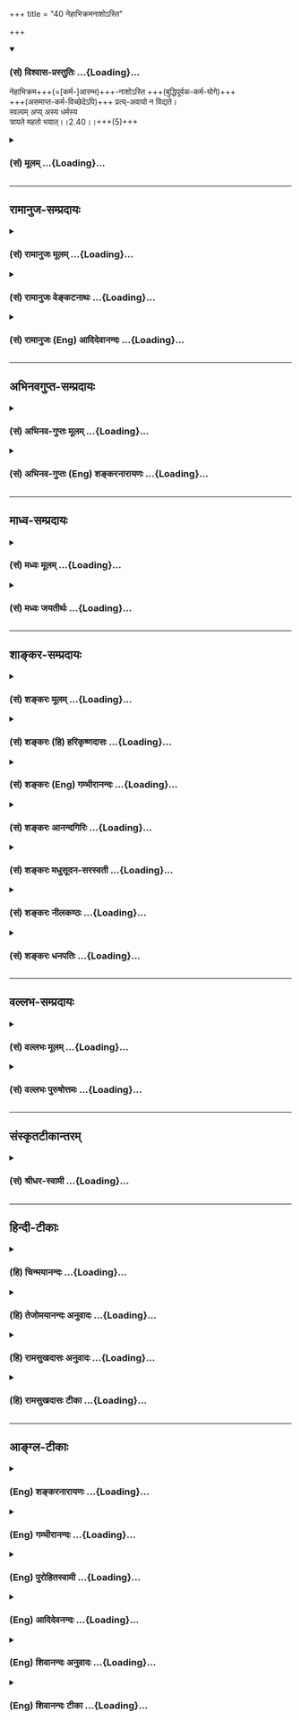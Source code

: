 +++
title = "40 नेहाभिक्रमनाशोऽस्ति"

+++
<div class="js_include" newlevelforh1="3" title="(सं) विश्वास-प्रस्तुतिः" unfilled url="/purANam_vaiShNavam/mahAbhAratam/06-bhIShma-parva/03-bhagavad-gItA-parva/saMskRtam/vishvAsa-prastutiH/02_sAnkhya-yogaH_sarva-/40_nehAbhikramanAsho.md">
<details open><summary><h3>(सं) विश्वास-प्रस्तुतिः ...{Loading}...</h3></summary>

नेहाभिक्रम+++(=[कर्म-]आरम्भ)+++-नाशोऽस्ति +++(बुद्धिपूर्वक-कर्म-योगे)+++  
+++(असमाप्त-कर्म-विच्छेदेऽपि)+++ प्रत्य्-अवायो न विद्यते।  
स्वल्पम् अप्य् अस्य धर्मस्य  
त्रायते महतो भयात्।।2.40।।+++(5)+++

</details>
</div>
<div class="js_include collapsed" newlevelforh1="3" title="(सं) मूलम्" unfilled url="/purANam_vaiShNavam/mahAbhAratam/06-bhIShma-parva/03-bhagavad-gItA-parva/saMskRtam/mUlam/02_sAnkhya-yogaH_sarva-/40_nehAbhikramanAsho.md">
<details><summary><h3>(सं) मूलम् ...{Loading}...</h3></summary>

नेहाभिक्रमनाशोऽस्ति प्रत्यवायो न विद्यते।  
स्वल्पमप्यस्य धर्मस्य त्रायते महतो भयात्।।2.40।।
</details>
</div>


_________________
## रामानुज-सम्प्रदायः
<div class="js_include collapsed" newlevelforh1="3" title="(सं) रामानुजः मूलम्" unfilled url="/purANam_vaiShNavam/mahAbhAratam/06-bhIShma-parva/03-bhagavad-gItA-parva/saMskRtam/rAmAnujaH/mUlam/02_sAnkhya-yogaH_sarva-/40_nehAbhikramanAsho.md">
<details><summary><h3>(सं) रामानुजः मूलम् ...{Loading}...</h3></summary>


वक्ष्यमाण-बुद्धि-युक्तस्य कर्मणो माहात्म्यम् आह -  
।।2.40।।**इह** कर्मयोगे **न अभिक्रमनाशः अस्ति।** अभिक्रम आरम्भः, नाशः फल-साधन-भाव-नाशः। आरब्धस्य असमाप्तस्य विच्छिन्नस्य अपि न निष्फलत्वम्।

आरब्धस्य विच्छेदे **प्रत्यवायः** अपि **न विद्यते।** **अस्य** कर्मयोगाख्यस्य स्व**धर्मस्य** स्वल्पांशः **अपि महतो भयात्** संसार-भयात् **त्रायते।** अयम् अर्थः 

&gt; पार्थ नैवेह नामुत्र विनाशस्तस्य विद्यते। (गीता 6।40) 

इति उत्तरत्र प्रपञ्चयिष्यते।  

अन्यानि हि लौकिकानि वैदिकानि च साधनानि विच्छिन्नानि, न हि फल-प्रसवाय भवन्ति प्रत्यवायाय च भवन्ति। काम्य-कर्म-विषयाया बुद्धेः मोक्षसाधनभूतकर्मविषयां बुद्धिं विशिनष्टि  

</details>
</div>
<div class="js_include collapsed" newlevelforh1="3" title="(सं) रामानुजः वेङ्कटनाथः" unfilled url="/purANam_vaiShNavam/mahAbhAratam/06-bhIShma-parva/03-bhagavad-gItA-parva/saMskRtam/rAmAnujaH/venkaTanAthaH/02_sAnkhya-yogaH_sarva-/40_nehAbhikramanAsho.md">
<details><summary><h3>(सं) रामानुजः वेङ्कटनाथः ...{Loading}...</h3></summary>

  
  
।।2.40।। ननुइमां श्रृणु 2।39 इत्युक्तेऽनन्तरंव्यवसाया 2।41 इत्यादि
वक्तव्यम् मध्येनेहाभिक्रम इत्येतन्न सङ्गच्छत इत्यत्राह वक्ष्यमाणेति।
उपक्रमे माहात्म्यकथनेन बुभुत्सातिशयजननाय प्ररोचना क्रियत इति भावः।
इहेत्यनेन सूचितं कर्मान्तरेभ्यो वैलक्षण्यमाह कर्मयोग इति।
अभिमुखक्रमणशङ्कां व्युदस्यति अभिक्रम आरम्भ इति। उपक्रमशब्दवदयमिति भावः।
क्रियारूपस्याभिक्रमस्य कथमविनाशित्वमित्यतोनाशः फलसाधनभावनाश इति।
तात्पर्यमाह आरब्धस्येति। प्रत्यवायशङ्काहेतुं दर्शयन् द्वितीयं पादं
व्याकरोति आरब्धस्य विच्छेदे इति। उक्तविवरणरूपमुत्तरार्धं व्याख्याति
अस्येति। संसारभयादिति। महत्त्वविशेषितं भयं संसारभयमेव हीति भावः।
स्वल्पांशस्यापि संसारनिवृत्तिहेतुत्वं देशकालादिवैगुण्यात्
प्रामादिकाकृत्यकरणादिना च विच्छिन्नस्याप्यवश्यं पुनः सन्धानादिति
दर्शयन्नस्य श्लोकस्योक्तार्थैकपरत्वं सङ्ग्रहविस्तररूपत्वेन
वक्ष्यमाणापौनरुक्त्यं चाह अयमर्थ इति। कृतांशस्य कथं न नाशप्रसङ्ग इति
शङ्कायामिहेत्यस्य व्यवच्छेद्यं दर्शयति अन्यानि हीति।
लौकिकानीत्यतिशङ्काहेतुर्दृष्टान्त उक्तः। वैदिकानीति सामान्यनिर्देशस्यायं
भावः नित्यनैमित्तिकान्यपि विच्छेदे सति न फलाय स्युः प्रत्यवायाय च
भवेयुः। अशक्त्यादिमूलमीषद्वैकल्यमात्रं हि तत्र सह्यम्। काम्येषु
त्वङ्गवैकल्येऽपि नैष्फल्यमिति विशेष इति प्रत्यवायाय च भवन्तीति न केवलं
स्वर्गादेरलाभमात्रम् ब्रह्मरक्षस्त्वप्राप्त्यादिरपि स्यादिति भावः।  
  
  
  

</details>
</div>
<div class="js_include collapsed" newlevelforh1="3" title="(सं) रामानुजः (Eng) आदिदेवानन्दः" unfilled url="/purANam_vaiShNavam/mahAbhAratam/06-bhIShma-parva/03-bhagavad-gItA-parva/saMskRtam/rAmAnujaH/english/AdidevAnandaH/02_sAnkhya-yogaH_sarva-/40_nehAbhikramanAsho.md">
<details><summary><h3>(सं) रामानुजः (Eng) आदिदेवानन्दः ...{Loading}...</h3></summary>

2.40 Here, in Karma Yoga, there is no loss of 'Abhikrama' or of effort
that has been put in; 'loss' means the loss of efficacy to bring about
the fruits. In Karma Yoga if work is begun and left unfinished, and the
continuity is broken in the middle, it does not remain fruitless, as in
the case of works undertaken for their fruits. No evil result is acired
if the continuity of work is broken. Even a little of this Dharma known
as Karma Yoga or Niskama Karma (unselfish action without desire for any
reward) gives protection from the great fear, i.e., the fear of
transmigratory existence. The same purport is explained later thus:
'Neither in this world nor the next, O Arjuna, there is annihilation for
him' (6.40). But in works, Vedic and secular, when there is interruption
in the middle, not only do they not yield fruits, but also there is
accrual of evil. Now, Sri Krsna distinguishes the Buddhi or mental
disposition concerned with those acts which constitute a means for
attaining release from those which are concerned with the acts meant for
gaining the desired objects:

</details>
</div>


_________________
## अभिनवगुप्त-सम्प्रदायः
<div class="js_include collapsed" newlevelforh1="3" title="(सं) अभिनव-गुप्तः मूलम्" unfilled url="/purANam_vaiShNavam/mahAbhAratam/06-bhIShma-parva/03-bhagavad-gItA-parva/saMskRtam/abhinava-guptaH/mUlam/02_sAnkhya-yogaH_sarva-/40_nehAbhikramanAsho.md">
<details><summary><h3>(सं) अभिनव-गुप्तः मूलम् ...{Loading}...</h3></summary>

।।2.41।। नेहेति। इह +++(S K omit इह)+++ अस्यां बुद्धौ अतिक्रमेण अपराधेन
प्रमादेन नाशो न भवति  
  
प्रमादस्याभावात्। यथा च +++(S N तथा च)+++ परिमितेन श्रीखण्डकणेन ज्वालायमानोऽपि
तैलकटाहः सद्यः शीतीभवति +++(N शीतो भवति)+++ एवं अनया स्वल्पयापि +++(S omits अपि)+++
योगबुद्ध्या महाभयं संसाररूपं विनश्यति।  

</details>
</div>
<div class="js_include collapsed" newlevelforh1="3" title="(सं) अभिनव-गुप्तः (Eng) शङ्करनारायणः" unfilled url="/purANam_vaiShNavam/mahAbhAratam/06-bhIShma-parva/03-bhagavad-gItA-parva/saMskRtam/abhinava-guptaH/english/shankaranArAyaNaH/02_sAnkhya-yogaH_sarva-/40_nehAbhikramanAsho.md">
<details><summary><h3>(सं) अभिनव-गुप्तः (Eng) शङ्करनारायणः ...{Loading}...</h3></summary>

2.40 Neha etc. Here in this determinate knowledge there arises no loss
through transgression, an offence due to negligence; because negligence
is \[itself\] absent there. And just as a burning oil in the boiler get
cooled soon, due to a limited antity of sandal (put in it), in the same
way due to this knowledge of Yoga-eventhough it is very little-the great
danger in the form of the cycle of birth-and-death perishes completely.
And this knowledge is not introduced as a new thing. Then what ;

</details>
</div>


_________________
## माध्व-सम्प्रदायः
<div class="js_include collapsed" newlevelforh1="3" title="(सं) मध्वः मूलम्" unfilled url="/purANam_vaiShNavam/mahAbhAratam/06-bhIShma-parva/03-bhagavad-gItA-parva/saMskRtam/madhvaH/mUlam/02_sAnkhya-yogaH_sarva-/40_nehAbhikramanAsho.md">
<details><summary><h3>(सं) मध्वः मूलम् ...{Loading}...</h3></summary>

।।2.40।। Sri Madhvacharya did not comment on this sloka.  

</details>
</div>
<div class="js_include collapsed" newlevelforh1="3" title="(सं) मध्वः जयतीर्थः" unfilled url="/purANam_vaiShNavam/mahAbhAratam/06-bhIShma-parva/03-bhagavad-gItA-parva/saMskRtam/madhvaH/jayatIrthaH/02_sAnkhya-yogaH_sarva-/40_nehAbhikramanAsho.md">
<details><summary><h3>(सं) मध्वः जयतीर्थः ...{Loading}...</h3></summary>

।।2.40।। Sri Jayatirtha did not comment on this sloka.  

</details>
</div>


_________________
## शाङ्कर-सम्प्रदायः
<div class="js_include collapsed" newlevelforh1="3" title="(सं) शङ्करः मूलम्" unfilled url="/purANam_vaiShNavam/mahAbhAratam/06-bhIShma-parva/03-bhagavad-gItA-parva/saMskRtam/shankaraH/mUlam/02_sAnkhya-yogaH_sarva-/40_nehAbhikramanAsho.md">
<details><summary><h3>(सं) शङ्करः मूलम् ...{Loading}...</h3></summary>

।।2.40।।  
  
**न इह** मोक्षमार्गे कर्मयोगे **अभिक्रमनाशः** अभिक्रमणमभिक्रमः
प्रारम्भः तस्य नाशः नास्ति यथा कृष्यादेः। योगविषये  
प्रारम्भस्य न अनैकान्तिकफलत्वमित्यर्थः। किञ्चनापि चिकित्सावत् प्रत्यवायः
विद्यते भवति। किं तु **स्वल्पमपि अस्य धर्मस्य** योगधर्मस्य अनुष्ठितं
**त्रायते** रक्षति **महतः भयात्** संसारभयात् जन्ममरणादिलक्षणात्।।  
येयं साङ्ख्ये बुद्धिरुक्ता योगे च वक्ष्यमाणलक्षणा सा  
  

</details>
</div>
<div class="js_include collapsed" newlevelforh1="3" title="(सं) शङ्करः (हि) हरिकृष्णदासः" unfilled url="/purANam_vaiShNavam/mahAbhAratam/06-bhIShma-parva/03-bhagavad-gItA-parva/saMskRtam/shankaraH/hindI/harikRShNadAsaH/02_sAnkhya-yogaH_sarva-/40_nehAbhikramanAsho.md">
<details><summary><h3>(सं) शङ्करः (हि) हरिकृष्णदासः ...{Loading}...</h3></summary>

।।2.40।। इसके सिवा और भी सुन  
  
आरम्भका नाम अभिक्रम है इस कर्मयोगरूप मोक्षमार्गमें अभिक्रमका यानी
प्रारम्भका कृषि आदिके सदृश नाश नहीं होता। अभिप्राय यह कि योगविषयक
प्रारम्भका फल अनैकान्तिक ( संशययुक्त ) नहीं है।  
तथा चिकित्सादिकी तरह ( इसमें ) प्रत्यवाय ( विपरीत फल ) भी नहीं होता
है।  
तो क्या होता है इस कर्मयोगरूप धर्मका थोड़ासा भी अनुष्ठान ( साधन )
जन्ममरणरूप महान् संसारभयसे रक्षा किया करता है।  

</details>
</div>
<div class="js_include collapsed" newlevelforh1="3" title="(सं) शङ्करः (Eng) गम्भीरानन्दः" unfilled url="/purANam_vaiShNavam/mahAbhAratam/06-bhIShma-parva/03-bhagavad-gItA-parva/saMskRtam/shankaraH/english/gambhIrAnandaH/02_sAnkhya-yogaH_sarva-/40_nehAbhikramanAsho.md">
<details><summary><h3>(सं) शङ्करः (Eng) गम्भीरानन्दः ...{Loading}...</h3></summary>

2.40 Moreover, iha, here, in the path to Liberation, viz the Yoga of
Action (rites and duties); na, there is no; abhikrama-nasah, waste of an
attempt, of a beginning, unlike as in agriculture etc. The meaning is
that the result of any attempt in the case of Yoga is not uncertain.
Besides, unlike as in medical care, na vidyate, nor is there, nor does
there arises; any pratyavayah, harm. But, svalpam api, even a little;
asya, of this; dharmasya, righteousness in the form of Yoga (of Action);
when pracised, trayate, saves (one); mahato bhayat, from great fear, of
mundance existence characterized by death, birth, etc.

</details>
</div>
<div class="js_include collapsed" newlevelforh1="3" title="(सं) शङ्करः आनन्दगिरिः" unfilled url="/purANam_vaiShNavam/mahAbhAratam/06-bhIShma-parva/03-bhagavad-gItA-parva/saMskRtam/shankaraH/AnandagiriH/02_sAnkhya-yogaH_sarva-/40_nehAbhikramanAsho.md">
<details><summary><h3>(सं) शङ्करः आनन्दगिरिः ...{Loading}...</h3></summary>

।।2.40।। ननु
कर्मानुष्ठानस्यानैकान्तिकफलत्वेनाकिंचित्करत्वादनेकानर्थकलुषितत्वेन
दोषवत्त्वाच्च योगबुद्धिरपि न श्रद्धेयेति तत्राह **किञ्चेति।** अन्यच्च
किंचिदुच्यते। कर्मानुष्ठानस्यावश्यकत्वे कारणमिति यावत्। कर्मणा सह
समाधेरनुष्ठातुमशक्यत्वादनेकान्तरायसंभवात्तत्फलस्य च साक्षात्कारस्य
दीर्घकालाभ्याससाध्यस्यैकस्मिञ्जन्मन्यसंभवादर्थाद्योगी भ्रश्येतानर्थे च
निपतेदित्याशङ्क्याह  **नेहेति।** प्रतीकत्वेनोपात्तस्य नकारस्य
पुनरन्वयानुगुणत्वेन नास्तीत्यनुवादः। यत्तु
कर्मानुष्ठानस्यानैकान्तिकफलत्वेनाकिंचित्करत्वमुक्तं तद्दूषयति
**यथेति।** कृषिवाणिज्यादेरारम्भस्यानियतं फलं संभावनामात्रोपनीतत्वान्न
तथा कर्मणि वैदिके प्रारम्भस्य फलमनियतं युज्यते शास्त्रविरोधादित्यर्थः।
यत्तूक्तमनेकानर्थकलुषितत्वेन दोषवदनुष्ठानमिति तत्राह **किञ्चेति।**
इतोऽपि कर्मानुष्ठानमावश्यकमिति प्रतिज्ञाय हेत्वन्तरमेव स्फुटयति
**नापीति।** चिकित्सायां हि क्रियमाणायां व्याध्यतिरेको वा मरणं वा
प्रत्यवायोऽपि संभाव्यते कर्मपरिपाकस्य दुर्विवेकत्वान्न तथा कर्मानुष्ठाने
दोषोऽस्ति विहितत्वादित्यर्थः। संप्रति कर्मानुष्ठानस्य फलं पृच्छति
**किंत्विति।** उत्तरार्धं व्याकुर्वन्विवक्षितं फलं कथयति
**स्वल्पमपीति।** सम्यग्ज्ञानोत्पादनद्वारेण रक्षणं
विवक्षितंसर्वपापप्रसक्तोऽपि ध्यायन्निमिषमच्युतम्। यतिस्तपस्वी भवति
पङ्क्तिपावनपावनः।। इति स्मृतेरित्यर्थः।  

</details>
</div>
<div class="js_include collapsed" newlevelforh1="3" title="(सं) शङ्करः मधुसूदन-सरस्वती" unfilled url="/purANam_vaiShNavam/mahAbhAratam/06-bhIShma-parva/03-bhagavad-gItA-parva/saMskRtam/shankaraH/madhusUdana-sarasvatI/02_sAnkhya-yogaH_sarva-/40_nehAbhikramanAsho.md">
<details><summary><h3>(सं) शङ्करः मधुसूदन-सरस्वती ...{Loading}...</h3></summary>

।।2.40।। ननुतमेतं वेदानुवचनेन ब्राह्मणा विविदिषन्ति यज्ञेन दानेन
तपसाऽनाशकेन इति श्रुत्या विविदिषां ज्ञानं चोद्दिश्य संयोगपृथक्त्वन्यायेन
सर्वकर्मणां विनियोगात्तत्र चान्तःकरणशुद्धेर्द्वारत्वान्मांप्रति
कर्मानुष्ठानं विधीयते। तत्रतद्यथेह कर्मजितो लोकः क्षीयत एवमेवामुत्र
पुण्यजितो लोकः क्षीयते इति श्रुतिबोधितस्य फलनाशस्य संभवात् ज्ञानं
विविदिषां चोद्दिश्य  
  
क्रियमाणस्य यज्ञादेः काम्यत्वात्सर्वाङ्गोपसंहारेणानुष्ठेयस्य
यत्किंचिदङ्गासंपत्तावपि वैगुण्योपपत्तेर्यज्ञेनेत्यादिवाक्यविहितानां च
सर्वेषां कर्मणामेकेन पुरुषायुषपर्यवसानेऽपि कर्तुमशक्यत्वात्कुतःकर्मबन्धं
प्रहास्यसि इति फलं प्रत्याशेत्यत आह भगवान् अभिक्रम्यते कर्मणा प्रारभ्यते
यत्फलं सोऽभिक्रमस्तस्य नाशस्तद्यथेहेत्यादिना प्रतिपादितः स इह
निष्कामकर्मयोगे नास्ति  
  
एतत्फलस्य शुद्धेः पापक्षयरूपत्वेन लोकशब्दावाच्यभोग्यत्वाभावेन च
क्षयासंभवात् वेदनपर्यन्ताया एव विविदिषायाः  
  
कर्मफलत्वाद्वेदनस्य चाव्यवधानेनाज्ञाननिवृत्तिफलजनकस्य फलमजनयित्वा
नाशासंभवादिह फलनाशो नास्तीति साधूक्तम्। तदुक्तम् तद्यथेहेति या निन्दा सा
फले न तु कर्मणि। फलेच्छां तु परित्यज्य कृतं कर्म विशुद्धिकृत्।। इति।
तथा  
  
प्रत्यवायोऽङ्गवैगुण्यनिबन्धनं वैगुण्यमिह न विद्यते तमितिवाक्येन
नित्यानामेवोपात्तदुरितक्षयद्वारेण विविदिषायां विनियोगात्। तत्रच
सर्वाङ्गोपसंहारनियमाभावात् काम्यानामपि संयोगपृथक्त्वन्यायेन विनियोग इति
पक्षेऽपि फलाभिसंधिरहितत्वेन तेषां नित्यतुल्यत्वात्। नहि
काम्यनित्याग्निहोत्रयोः स्वतः कश्चिद्विशेषोऽस्ति। फलाभिसंधितदभावाभ्यामेव
तु  
  
काम्यत्वनित्यत्वव्यपदेशः। इदंच पक्षद्वयमुक्तं वार्तिके
वेदानुवचनादीनामैकात्म्यज्ञानजन्मने। तमेतमिति वाक्येन नित्यानां वक्ष्यते
विधिः।। यद्वा विविदिषार्थत्वं काम्यानामपि कर्मणाम्। तमेतमिति वाक्येन
संयोगस्य पृथक्त्वतः।। इति। तथाच  
  
फलाभिसंधिना क्रियमाण एव कर्मणि सर्वाङ्गोपसंहारनियमात्तद्विलक्षणे
शुद्ध्यर्थे कर्मणि प्रतिनिध्यादिना  
  
समाप्तिसंभवान्नाङ्गवैगुण्यनिमित्तः प्रत्यवायोऽस्तीत्यर्थः। तथास्य
शुद्ध्यर्थस्य धर्मस्यतमेतम् इत्यादिवाक्यविहितस्य मध्ये स्वल्पमपि
संख्ययेतिकर्तव्यतया वा यथाशक्तिभगवदाराधनार्थं किंचिदप्यनुष्ठितं सन्महतः
संसारभयात्त्रायते  
  
भगवत्प्रसादसंपादनेनानुष्ठातारं रक्षति। सर्वपापप्रसक्तोऽपि
ध्यायन्निमिषमच्युतम्। भूयस्तपस्वी भवति पङ्क्तिपावनपावनः।।
इत्यादिस्मृतेः। तमेतम् इति वाक्ये समुच्चयविधायकाभावाच्च
अशुद्धितारतम्यादेवानुष्ठानतारतम्योपपत्तेर्युक्तमुक्तंकर्मबन्धं
प्रहास्यसि इति।  

</details>
</div>
<div class="js_include collapsed" newlevelforh1="3" title="(सं) शङ्करः नीलकण्ठः" unfilled url="/purANam_vaiShNavam/mahAbhAratam/06-bhIShma-parva/03-bhagavad-gItA-parva/saMskRtam/shankaraH/nIlakaNThaH/02_sAnkhya-yogaH_sarva-/40_nehAbhikramanAsho.md">
<details><summary><h3>(सं) शङ्करः नीलकण्ठः ...{Loading}...</h3></summary>

।।2.40।। एतदेवोपपादयति **नेहेति।** इह कर्मबन्धप्रहाणार्थे
कर्मयोगेऽनुष्ठीयमाने। अभिक्रम्यते व्याप्यत इत्यभिक्रमः कर्मारम्भः कर्मैव
वा तस्य नाशो नास्ति। अन्यत्तु फलं दत्त्वा नश्यति नत्विदम्।
इष्टफलस्याजननात्। नन्वेतस्यापि काम्यान्तःपातितया नित्याकरणजनितः
प्रत्यवाय उत्पद्येतैव। सकृदनुष्ठितस्य
बन्धप्रहाणप्रत्यवायपरिहाराख्यफलद्वयहेतुत्वायोगादित्याशङ्क्याह
**प्रत्यवायो न विद्यत इति।**तमेतं वेदानुवचनेन ब्राह्मणा विविदिषन्ति
यज्ञेन दानेन तपसाऽनाशकेन इति श्रुत्या
संयोगपृथक्त्वन्यायेनदध्नेन्द्रियकामस्य जुहुयात् इत्यनेन नित्यस्य दध्नो
वीर्यार्थत्वमिव नित्यानामपि कर्मणां विविदिषार्थत्वं विनियोगबलात्सिध्यति।
ततश्च काम्येनैव प्रयोगेण नित्यस्यापि सिद्धेर्न नित्याकरणनिमित्तो वा
काम्यत्वात्सर्वाङ्गानुपसंहारनिमित्तो वा प्रत्यवायो विद्यते। नित्यानामेव
विनियोगात्। नित्येषु च यथाशक्त्युपबन्धस्यानुज्ञानात्। वार्तिके तु
काम्यानामप्यत्र विनियोगो दृष्टः। यथावेदानुवचनादीनामैकात्म्यज्ञानजन्मने।
तमेतमिति वाक्येन नित्यानां वक्ष्यते विधिः। यद्वा विविदिषार्थत्वं
काम्यानामपि कर्मणाम्। तमेतमिति वाक्येन संयोगस्य पृथक्त्वतः। इति।
अस्मिन्पक्षे काम्यानामपि तुल्यफलत्वात् नित्यवद्यथाशक्त्युपबन्धो
भविष्यतीति न सर्वाङ्गानुपसंहारजनितः प्रत्यवायो विद्यते। स्वल्पमपि अस्य
योगधर्मस्यानुष्ठितं अनुपभुक्तबीजकल्पञ्जन्मजन्मान्तराभ्यस्तं दानमध्ययनं
तपः। तेनैवाभ्यासयोगेन तच्चैवाभ्यसते पुनः। इति
स्मृतेरुत्तरोत्तरसंस्काराधानद्वारा स्वसजातीयवृद्धेर्निमित्तं
सत्कामादिदोषक्षपणद्वारा महतो भयात्संसारात्त्रायते।
तस्मात्साङ्ख्यानधिकारिणा कर्मयोग एवानुष्ठेय इति भावः।  

</details>
</div>
<div class="js_include collapsed" newlevelforh1="3" title="(सं) शङ्करः धनपतिः" unfilled url="/purANam_vaiShNavam/mahAbhAratam/06-bhIShma-parva/03-bhagavad-gItA-parva/saMskRtam/shankaraH/dhanapatiH/02_sAnkhya-yogaH_sarva-/40_nehAbhikramanAsho.md">
<details><summary><h3>(सं) शङ्करः धनपतिः ...{Loading}...</h3></summary>

।।2.40।। काभ्यादस्य महद्वैलक्षण्यमित्याशयेनाह **नेहेति।** इह
निष्कामकर्मणि समाधियोगे च मोक्षमार्गे अभिक्रमस्य प्रारम्भस्य नाशो
नास्ति। कृष्यादेरिव प्रत्यवायः पापोत्पत्तिरपि चिकित्सावन्न विद्यते। अस्य
धर्मस्य त्वल्पमप्यनुष्ठितं महतो भयाज्जन्ममरणादिलक्षणसंसारभयाद्रक्षति।  

</details>
</div>


_________________
## वल्लभ-सम्प्रदायः
<div class="js_include collapsed" newlevelforh1="3" title="(सं) वल्लभः मूलम्" unfilled url="/purANam_vaiShNavam/mahAbhAratam/06-bhIShma-parva/03-bhagavad-gItA-parva/saMskRtam/vallabhaH/mUlam/02_sAnkhya-yogaH_sarva-/40_nehAbhikramanAsho.md">
<details><summary><h3>(सं) वल्लभः मूलम् ...{Loading}...</h3></summary>

।।2.40।। सर्वतो योगे सुगमतामाह नेहाभिक्रमनाश इति। इह योगबुद्धौ धर्मस्य
योऽभिक्रमः प्रारम्भस्तस्य नाशो नास्ति। नह्यङ्गोपक्रमे ध्वंसो
स्वधर्मस्योद्धवाण्वपि। मया व्यवसितः 11।29।20 इति भागवतवाक्यात्।
स्वल्पमप्यस्य धर्मस्याभिक्रमो महतो भयात्त्रायते। साङ्ख्ये तु सिद्धे
धर्मकर्मणां त्यागः अत्र तु न तथा। उक्तं च यमादयस्तु कर्त्तव्याः सिद्धे
योगे कृतार्थता इति।  

</details>
</div>
<div class="js_include collapsed" newlevelforh1="3" title="(सं) वल्लभः पुरुषोत्तमः" unfilled url="/purANam_vaiShNavam/mahAbhAratam/06-bhIShma-parva/03-bhagavad-gItA-parva/saMskRtam/vallabhaH/puruShottamaH/02_sAnkhya-yogaH_sarva-/40_nehAbhikramanAsho.md">
<details><summary><h3>(सं) वल्लभः पुरुषोत्तमः ...{Loading}...</h3></summary>

  
  
।।2.40।। ननु कर्मणा बाहुल्यात्कालादिसाध्यत्वाच्च कृतानां
पूर्णत्वाभावाद्वैकल्यं प्रत्युत अङ्गवैगुण्यादिना प्रत्यवायादिसम्भावना
भवेदिति कथं बन्धो न भविष्यतीति चेत् इत्याशङ्क्यार्जुनस्य
भगवत्कुण्डलात्मकसंयोगरूपयोगस्वरूपाज्ञानात्तज्ज्ञानार्थं तत्स्वरूपमाह
नेहाभिक्रमनाश इति। भगवन्मार्गे भगवदर्थं भगवदाज्ञारूपेण कर्त्तव्यत्वं
कर्मणां न तु फलसाधकत्वेन तस्मान्न पूर्वोक्तदोषसम्भावनात्र। तदेवाह इह
मदाज्ञात्वेन क्रियमाणस्य कर्मणोऽभिक्रमनाशः प्रारब्धकर्मनाशो नास्ति
निष्फलत्वं न भवतीत्यर्थः। प्रत्यवायश्च न विद्यते। यतोऽस्य धर्मस्य
स्वल्पमपि कृतं महतो भयात् त्रायते रक्षति। अत्रायं भावः अन्यत्र
कृतकर्मसाफल्यार्थं साङ्गत्वाय च भगवत्स्मरणं बोध्यतेयस्य स्मृत्या वि.पु.
इत्यादिना तत्र साक्षाद्भगवदर्थं कृतानां कर्मणां कथं वैफल्यं भवेत्  
  
  
  

</details>
</div>


_________________
## संस्कृतटीकान्तरम्
<div class="js_include collapsed" newlevelforh1="3" title="(सं) श्रीधर-स्वामी" unfilled url="/purANam_vaiShNavam/mahAbhAratam/06-bhIShma-parva/03-bhagavad-gItA-parva/saMskRtam/shrIdhara-svAmI/02_sAnkhya-yogaH_sarva-/40_nehAbhikramanAsho.md">
<details><summary><h3>(सं) श्रीधर-स्वामी ...{Loading}...</h3></summary>

।।2.40।। ननु कृष्यादिवत्कर्मणां कदाचिद्विघ्नबाहुल्येन फले
व्याभिचारान्मन्त्राद्यङ्गवैगुण्येन च प्रत्यवायसंभवात्कुतः कर्मयोगेन
कर्मबन्धप्रहरणं तत्राह **नेहेति।** इह निष्कामकर्मयोगेऽभिक्रमस्य
प्रारम्भस्य नाशो निष्फलत्वं नास्ति प्रत्यवायश्च न विद्यते
ईश्वरोद्देशेनैव विघ्नवैगुण्याद्यसंभवात्। किंच अस्य धर्मस्य
स्वल्पमप्युपक्रममात्रमपि कृतं महतो भयात्संसारान्त्रायते रक्षति नतु
काम्यकर्मवत्किंचिदङ्गवैगुण्यादिना नैष्फल्यमस्येत्यर्थः।  

</details>
</div>


_________________
## हिन्दी-टीकाः
<div class="js_include collapsed" newlevelforh1="3" title="(हि) चिन्मयानन्दः" unfilled url="/purANam_vaiShNavam/mahAbhAratam/06-bhIShma-parva/03-bhagavad-gItA-parva/hindI/chinmayAnandaH/02_sAnkhya-yogaH_sarva-/40_nehAbhikramanAsho.md">
<details><summary><h3>(हि) चिन्मयानन्दः ...{Loading}...</h3></summary>

।।2.40।। क्रमनाश जिस प्रकार कृषि क्षेत्र में फसल पाने के लिये भूमि जोतना
सींचना बीज बोना निराई सुरक्षा और कटाई आदि क्रम का पालन करना पड़ता है
अन्यथा हानि उठानी पड़ती है उसी प्रकार वेदों के कर्मकाण्ड में वर्णित
यज्ञयागादि के अनुष्ठान में भी क्रमानुसार क्रिया विधि न करने पर यज्ञ का
फल नहीं मिलता। इतना ही नहीं यदि वेद प्रतिपादित कर्मों को न किया जाय तो
वह प्रत्यवाय दोष कहलाता है जिसका अनिष्ट फल कर्त्ता (जीव)को भोगना पड़ता
है। लौकिक फल प्राप्ति में यही बातें देखी जाती हैं। भौतिक जगत् में भी इसी
प्रकार के अनेक उदाहरण हैं जैसे गलत औषधियों के प्रयोग से रोगी को अपने
प्राणों से हाथ धोना पड़ता है।  
कर्म क्षेत्र में इन दोषों के होने से हमें इष्टफल नहीं मिल पाता। भगवान्
श्रीकृष्ण यहां मानो इस ज्ञान का विज्ञापन करते हुये कर्मयोग का उपर्युक्त
दोनों दोषों से सर्वथा मुक्त और सुरक्षित होने का आश्वासन देते हैं।  
  
अब इस ज्ञान का स्वरूप बताते हैं  

</details>
</div>
<div class="js_include collapsed" newlevelforh1="3" title="(हि) तेजोमयानन्दः अनुवादः" unfilled url="/purANam_vaiShNavam/mahAbhAratam/06-bhIShma-parva/03-bhagavad-gItA-parva/hindI/tejomayAnandaH/anuvAdaH/02_sAnkhya-yogaH_sarva-/40_nehAbhikramanAsho.md">
<details><summary><h3>(हि) तेजोमयानन्दः अनुवादः ...{Loading}...</h3></summary>

।।2.40।। इसमें क्रमनाश और प्रत्यवाय दोष नहीं है। इस धर्म (योग) का अल्प
अभ्यास भी महान् भय से रक्षण करता है।।

</details>
</div>
<div class="js_include collapsed" newlevelforh1="3" title="(हि) रामसुखदासः अनुवादः" unfilled url="/purANam_vaiShNavam/mahAbhAratam/06-bhIShma-parva/03-bhagavad-gItA-parva/hindI/rAmasukhadAsaH/anuvAdaH/02_sAnkhya-yogaH_sarva-/40_nehAbhikramanAsho.md">
<details><summary><h3>(हि) रामसुखदासः अनुवादः ...{Loading}...</h3></summary>

।।2.40।। मनुष्यलोकमें इस समबुद्धिरूप धर्मके आरम्भका नाश नहीं होता, इसके
अनुष्ठानका उलटा फल भी नहीं होता और इसका थोड़ासा भी अनुष्ठान
(जन्म-मरणरूप) महान् भयसे रक्षा कर लेता है।

</details>
</div>
<div class="js_include collapsed" newlevelforh1="3" title="(हि) रामसुखदासः टीका" unfilled url="/purANam_vaiShNavam/mahAbhAratam/06-bhIShma-parva/03-bhagavad-gItA-parva/hindI/rAmasukhadAsaH/TIkA/02_sAnkhya-yogaH_sarva-/40_nehAbhikramanAsho.md">
<details><summary><h3>(हि) रामसुखदासः टीका ...{Loading}...</h3></summary>

2.40।।***व्याख्या--***\[इस समबुद्धिकी महिमा भगवान्ने पूर्वश्लोकके
उत्तरार्धमें और इस (चालीसवें) श्लोकमें चार प्रकारसे बतायी है-- (1) इसके
द्वारा कर्मबन्धनसे मुक्त हो जाता है, (2) इसके उपक्रमका नाश नहीं होता,
(3) इसका उलटा फल नहीं होता और (4) इसका थोड़ा-सा भी अनुष्ठान महान् भयसे
रक्षा करनेवाला होता है। \]  
**'नेहाभिक्रमनाशोऽस्ति'--**इस समबुद्धि (समता) का केवल आरम्भ ही हो जाय,
तो उस आरम्भका भी नाश नहीं होता। मनमें समता प्राप्त करनेकी जो लालसा,
उत्कण्ठा लगी है, यही इस समताका आरम्भ होना है। इस आरम्भका कभी अभाव नहीं
होता; क्योंकि सत्य वस्तुकी लालसा भी सत्य ही होती है।  
यहाँ **'इह'** कहनेका तात्पर्य है कि इस मनुष्यलोकमें यह मनुष्य ही इस
समबुद्धिको प्राप्त करनेका अधिकारी है। मनुष्यके सिवाय दूसरी सभी
भोगयोनियाँ है। अतः उन योनियोंमें विषमता (राग-द्वेष) का नाश करनेका अवसर
नहीं है; क्योंकि भोग राग-द्वेषपूर्वक ही होते हैं। यदि राग-द्वेष न हों तो
भोग होगा ही नहीं, प्रत्युत साधन ही होगा।  
**'प्रत्यवायो न विद्यते'--**सकामभावपूर्वक किये गये कर्मोंमें अगर
मन्त्र-उच्चारण, यज्ञ-विधि आदिमें कोई कमी रह जाय तो उसका उलटा फल हो जाता
है। जैसे, कोई पुत्र-प्राप्तिके लिये पुत्रेष्टि यज्ञ करता है तो उसमें
विधिकी त्रुटि हो जानेसे पुत्रका होना तो दूर रहा, घरमें किसीकी मृत्यु हो
जाती है अथवा विधिकी कमी रहनेसे इतना उलटा फल न भी हो, तो भी पुत्र पूर्ण
अङ्गोंके साथ नहीं जन्मता! परन्तु जो मनुष्य इस समबुद्धिको अपने
अनुष्ठानमें लानेका प्रयत्न करता है, उसके प्रयत्नका, अनुष्ठानका कभी भी
उलटा फल नहीं होता। कारण कि उसके अनुष्ठानमें फलकी इच्छा नहीं होती। जबतक
फलेच्छा रहती है, तबतक समता नहीं आती और समता आनेपर फलेच्छा नहीं रहती। अतः
उसके अनुष्ठानका विपरीत फल होता ही नहीं, होना सम्भव ही नहीं।  
विपरीत फल क्या है; संसारसे विषमताका होना ही विपरीत फल है। सांसारिक किसी
कार्यमें राग होना और किसी कार्यमें द्वेष होना ही विषमता है, और इसी
विषमतासे जन्म-मरणरूप बन्धन होता है। परन्तु मनुष्यमें जब समता आती है, तब
राग-द्वेष नहीं रहते और राग-द्वेषके न रहनेसे विषमता नहीं रहती, तो फिर
उसका विपरीत फल होनेका कोई कारण ही नहीं है।  
**'स्वल्पमप्यस्य धर्मस्य त्रायते महतो भयात्'--**इस समबुद्धिरूप धर्मका
थोड़ा-सा भी अनुष्ठान हो जाय, थोड़ी-सी भी समता जीवनमें, आचरणमें आ जाय तो
यह जन्ममरणरूप महान् भयसे रक्षा कर लेता है। जैसे सकाम कर्म फल देकर नष्ट
हो जाता है ऐसे यह समता धन-सम्पत्ति आदि कोई फल देकर नष्ट नहीं होती
अर्थात् इसका फल नाशवान् धनसम्पत्ति आदिकी प्राप्ति नहीं होत। साधकके
अन्तःकरणमें अनुकूल-प्रतिकूल वस्तु, व्यक्ति, घटना, परिस्थिति आदिमें जितनी
समता आ जाती है, उतनी समता अ़टल हो जाती है। इस समताका किसी भी कालमें नाश
नहीं हो सकता। जैसे, योगभ्रष्टकी साधन-अवस्था में जितनी समता आ जाती है,
जितनी साधन-सामग्री हो जाती है, उसका स्वर्गादि ऊँचे लोकोंमें बहुत
वर्षोंतक सुख भोगनेपर और मृत्युलोगमें श्रीमानोंके घरमें भोग भोगनेपर भी
नाश नहीं होता (गीता 6। 41 44)। यह समता, साधन-सामग्री कभी किञ्चिन्मात्र
भी खर्च नहीं होती, प्रत्युत सदा ज्यों-की-त्यों सुरक्षित रहती है; क्योंकि
यह सत् है, सदा रहनेवाली है।  
  
**'धर्म'** नाम दो बातोंका है--(1) दान करना, प्याऊ लगाना, अन्नक्षेत्र
खोलना आदि परोपकारके कार्य करना और (2) वर्ण-आश्रमके अनुसार शास्त्र-विहित
अपने कर्तव्य-कर्मका तत्परतासे पालन करना। इन धर्मोंका निष्कामभावपूर्वक
पालन करनेसे समतारूप धर्म स्वतः आ जाता है; क्योंकि यह समतारूप धर्म
स्वयंका धर्म अर्थात् स्वरूप है। इसी बातको लेकर यहाँ समबुद्धिको धर्म कहा
गया है।  
**समतासम्बन्धी विशेष बात**  
लोगोंके भीतर प्रायः यह बात बैठी हुई है कि मन लगनेसे ही भजन-स्मरण होता
है, मन नहीं लगा तो राम-राम करनेसे क्या लाभ; परन्तु गीताकी दृष्टिमें मन
लगना कोई ऊँची चीज नहीं है। गीताकी दृष्टिमें ऊँची चीज है--समता। दूसरे
लक्षण आयें या न आयें, जिसमें समता आ गयी उसको गीता सिद्ध कह देती है।
जिसमें दूसरे सब लक्षण आ जायँ और समता न आये उसको गीता सिद्ध नहीं कहती।  
  
समता दो तरहकी होती है--अन्तःकरणकी समता और स्वरूपकी समता। समरूप परमात्मा
सब जगह परिपूर्ण है। उस समरूप परमात्मामें जो स्थित हो गया, उसने
संसार-मात्रपर विजय प्राप्त कर ली, वह जीवन्मुक्त हो गया। परन्तु इसकी
पहचान अन्तःकरणकी समतासे होती है (गीता 5। 19)। अन्तःकरणकी समता है--
सिद्धि-असिद्धिमें सम रहना (गीता 2। 48)। प्रशंसा हो जाय या निन्दा हो जाय
कार्य सफल हो जाय या असफल हो जाय, लाखों रूपये आ जायँ या लाखों रूपये चले
जायँ पर उससे अन्तःकरणमें कोई हलचल न हो; सुख-दुःख, हर्ष-शोक आदि न हो
(गीता 5। 20)। इस समताका कभी नाश नहीं होता। कल्याणके सिवाय इस समताका
दूसरा कोई फल होता ही नहीं।  
  
मनुष्य, तप, दान, तीर्थ, व्रत आदि कोई भी पुण्य-कर्म करे, वह फल देकर नष्ट
हो जाता है; परन्तु साधन करते-करते अन्तःकरणमें थोड़ी भी समता
(निर्विकारता) आ जाय तो वह नष्ट नहीं होती, प्रत्युत कल्याण कर देती है।
इसलिये साधनमें समता जितनी ऊँची चीज है, मनकी एकाग्रता उतनी ऊँची चीज नहीं
है। मन एकाग्र होनेसे सिद्धियाँ तो प्राप्त हो जाती है, पर कल्याण नहीं
होता। परन्तु समता आनेसे मनुष्य संसार-बन्धनसे सुखपूर्वक मुक्त हो जाता है
(गीता 5। 3)।  
  
***सम्बन्ध--***उन्तालीसवें श्लोकमें भगवान्ने जिस समबुद्धिको योगमें
सुननेके लिये कहा था उसी समबुद्धिको प्राप्त करनेका साधन आगेके श्लोकमें
बताते हैं।

</details>
</div>


_________________
## आङ्ग्ल-टीकाः
<div class="js_include collapsed" newlevelforh1="3" title="(Eng) शङ्करनारायणः" unfilled url="/purANam_vaiShNavam/mahAbhAratam/06-bhIShma-parva/03-bhagavad-gItA-parva/english/shankaranArAyaNaH/02_sAnkhya-yogaH_sarva-/40_nehAbhikramanAsho.md">
<details><summary><h3>(Eng) शङ्करनारायणः ...{Loading}...</h3></summary>

2.40. Here there is no loss due to transgression, and there exists no
contrary downward course (sin); even a little of this righteous thing
saves \[one\] from great danger.

</details>
</div>
<div class="js_include collapsed" newlevelforh1="3" title="(Eng) गम्भीरानन्दः" unfilled url="/purANam_vaiShNavam/mahAbhAratam/06-bhIShma-parva/03-bhagavad-gItA-parva/english/gambhIrAnandaH/02_sAnkhya-yogaH_sarva-/40_nehAbhikramanAsho.md">
<details><summary><h3>(Eng) गम्भीरानन्दः ...{Loading}...</h3></summary>

2.40 Here there is no waste of an attempt; nor is there (any) harm. Even
a little of this righteousness saves (one) from great fear.

</details>
</div>
<div class="js_include collapsed" newlevelforh1="3" title="(Eng) पुरोहितस्वामी" unfilled url="/purANam_vaiShNavam/mahAbhAratam/06-bhIShma-parva/03-bhagavad-gItA-parva/english/purohitasvAmI/02_sAnkhya-yogaH_sarva-/40_nehAbhikramanAsho.md">
<details><summary><h3>(Eng) पुरोहितस्वामी ...{Loading}...</h3></summary>

2.40 On this Path, endeavour is never wasted, nor can it ever be
repressed. Even a very little of its practice protects one from great
danger.

</details>
</div>
<div class="js_include collapsed" newlevelforh1="3" title="(Eng) आदिदेवनन्दः" unfilled url="/purANam_vaiShNavam/mahAbhAratam/06-bhIShma-parva/03-bhagavad-gItA-parva/english/AdidevanandaH/02_sAnkhya-yogaH_sarva-/40_nehAbhikramanAsho.md">
<details><summary><h3>(Eng) आदिदेवनन्दः ...{Loading}...</h3></summary>

2.40 Here, there is no loss of effort, nor any accrual of evil. Even a
little of this Dharma (called Karma Yoga) protects a man from the great
fear.

</details>
</div>
<div class="js_include collapsed" newlevelforh1="3" title="(Eng) शिवानन्दः अनुवादः" unfilled url="/purANam_vaiShNavam/mahAbhAratam/06-bhIShma-parva/03-bhagavad-gItA-parva/english/shivAnandaH/anuvAdaH/02_sAnkhya-yogaH_sarva-/40_nehAbhikramanAsho.md">
<details><summary><h3>(Eng) शिवानन्दः अनुवादः ...{Loading}...</h3></summary>

2.40 In this there is no loss of effort, nor is there any harm
(production of contrary results or transgression). Even a little of this
knowledge (even a little practice of this Yoga) protects one from great
fear.

</details>
</div>
<div class="js_include collapsed" newlevelforh1="3" title="(Eng) शिवानन्दः टीका" unfilled url="/purANam_vaiShNavam/mahAbhAratam/06-bhIShma-parva/03-bhagavad-gItA-parva/english/shivAnandaH/TIkA/02_sAnkhya-yogaH_sarva-/40_nehAbhikramanAsho.md">
<details><summary><h3>(Eng) शिवानन्दः टीका ...{Loading}...</h3></summary>

2.40 न not; इह in this; अभिक्रमनाशः loss of effort; अस्ति is; प्रत्यवायः
production of contrary results; न not; विद्यते is; स्वल्पम् very little;
अपि even; अस्य of this; धर्मस्य duty; त्रायते protects; महतः (from)
great; भयात् fear.Commentary If a religious ceremony is left
uncompleted; it is a wastage as the performer cannot realise the fruits.
But it is not so in the case of Karma Yoga because every action causes
immediate purification of the heart.In agriculture there is uncertainty.
The farmer may till the land; plough and sow the seed but he may not get
a crop if there is no rain. This is not so in Karma Yoga. There is no
uncertainty at all. Further; there is no chance of any harm coming out
of it. In the case of medical treatment great harm will result from the
doctors injudicious treatment if he uses a wrong medicine. But it is not
so in the case of Karma Yoga. Anything done; however little it may be;
in this path of Yoga; the Yoga of action; saves one from great fear of
being caught in the wheel of birth and death. Lord Krishna here extols
Karma Yoga in order to create interest in Arjuna in this Yoga.

</details>
</div>

